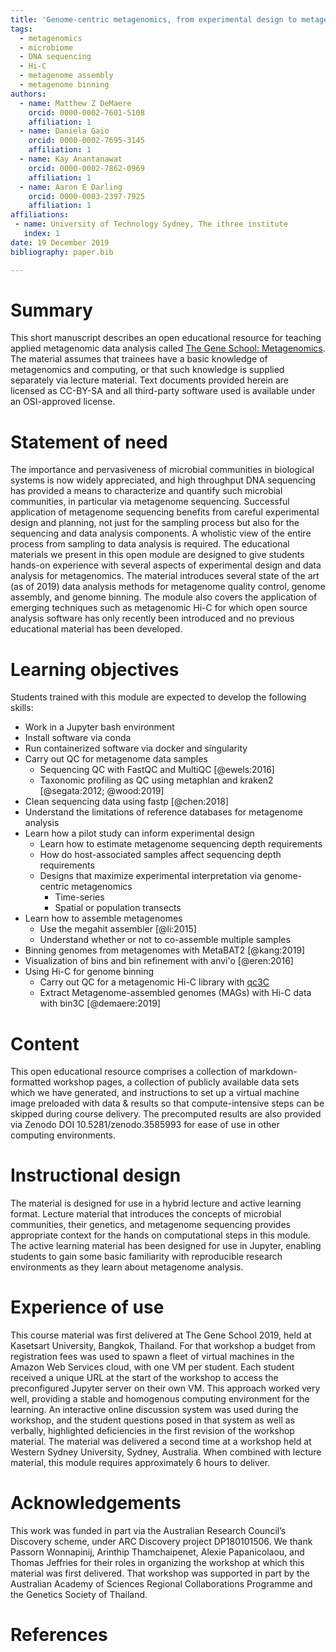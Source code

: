 ```yaml
---
title: 'Genome-centric metagenomics, from experimental design to metagenomic Hi-C'
tags:
  - metagenomics
  - microbiome
  - DNA sequencing
  - Hi-C
  - metagenome assembly
  - metagenome binning
authors:
  - name: Matthew Z DeMaere
    orcid: 0000-0002-7601-5108
    affiliation: 1
  - name: Daniela Gaio
    orcid: 0000-0002-7695-3145
    affiliation: 1
  - name: Kay Anantanawat
    orcid: 0000-0002-7862-0969
    affiliation: 1
  - name: Aaron E Darling
    orcid: 0000-0003-2397-7925
    affiliation: 1
affiliations:
 - name: University of Technology Sydney, The ithree institute
   index: 1
date: 19 December 2019
bibliography: paper.bib

---
```


# Summary

<!-- Describe the submission, and explain its eligibility for JOSE. -->
This short manuscript describes an open educational resource for teaching applied metagenomic data analysis called [The Gene School: Metagenomics](https://thegeneschool.github.io/metagenomics/).
The material assumes that trainees have a basic knowledge of metagenomics and computing, or that such knowledge is supplied separately via lecture material.
Text documents provided herein are licensed as CC-BY-SA and all third-party software used is available under an OSI-approved license.

# Statement of need
<!-- Include a “Statement of Need” section, explaining how the submitted artifacts contribute to computationally enabled teaching and learning, and describing how they might be adopted by others. -->
The importance and pervasiveness of microbial communities in biological systems is now widely appreciated, and high throughput DNA sequencing has provided a means to characterize and quantify such microbial communities, in particular via metagenome sequencing.
Successful application of metagenome sequencing benefits from careful experimental design and planning, not just for the sampling process but also for the sequencing and data analysis components.
A wholistic view of the entire process from sampling to data analysis is required.
The educational materials we present in this open module are designed to give students hands-on experience with several aspects of experimental design and data analysis for metagenomics.
The material introduces several state of the art (as of 2019) data analysis methods for metagenome quality control, genome assembly, and genome binning.
The module also covers the application of emerging techniques such as metagenomic Hi-C for which open source analysis software has only recently been introduced and no previous educational material has been developed.


# Learning objectives

Students trained with this module are expected to develop the following skills:

- Work in a Jupyter bash environment
- Install software via conda
- Run containerized software via docker and singularity
- Carry out QC for metagenome data samples
  - Sequencing QC with FastQC and MultiQC [@ewels:2016]
  - Taxonomic profiling as QC using metaphlan and kraken2 [@segata:2012; @wood:2019]
- Clean sequencing data using fastp [@chen:2018]
- Understand the limitations of reference databases for metagenome analysis
- Learn how a pilot study can inform experimental design
  - Learn how to estimate metagenome sequencing depth requirements
  - How do host-associated samples affect sequencing depth requirements
  - Designs that maximize experimental interpretation via genome-centric metagenomics
    - Time-series
    - Spatial or population transects
- Learn how to assemble metagenomes
  - Use the megahit assembler [@li:2015]
  - Understand whether or not to co-assemble multiple samples
- Binning genomes from metagenomes with MetaBAT2 [@kang:2019]
- Visualization of bins and bin refinement with anvi'o [@eren:2016]
- Using Hi-C for genome binning
  - Carry out QC for a metagenomic Hi-C library with [qc3C](https://github.com/cerebis/qc3C)
  - Extract Metagenome-assembled genomes (MAGs) with Hi-C data with bin3C [@demaere:2019]


# Content

This open educational resource comprises a collection of markdown-formatted workshop pages, a collection of publicly available data sets which we have generated, and instructions to set up a virtual machine image preloaded with data & results so that compute-intensive steps can be skipped during course delivery.
The precomputed results are also provided via Zenodo DOI 10.5281/zenodo.3585993 for ease of use in other computing environments.

# Instructional design

The material is designed for use in a hybrid lecture and active learning format.
Lecture material that introduces the concepts of microbial communities, their genetics, and metagenome sequencing provides appropriate context for the hands on computational steps in this module.
The active learning material has been designed for use in Jupyter, enabling students to gain some basic familiarity with reproducible research environments as they learn about metagenome analysis.

# Experience of use

This course material was first delivered at The Gene School 2019, held at Kasetsart University, Bangkok, Thailand.
For that workshop a budget from registration fees was used to spawn a fleet of virtual machines in the Amazon Web Services cloud, with one VM per student.
Each student received a unique URL at the start of the workshop to access the preconfigured Jupyter server on their own VM.
This approach worked very well, providing a stable and homogenous computing environment for the learning.
An interactive online discussion system was used during the workshop, and the student questions posed in that system as well as verbally, highlighted deficiencies in the first revision of the workshop material.
The material was delivered a second time at a workshop held at Western Sydney University, Sydney, Australia.
When combined with lecture material, this module requires approximately 6 hours to deliver.

# Acknowledgements

This work was funded in part via the Australian Research Council’s Discovery scheme, under ARC Discovery project DP180101506.
We thank Passorn Wonnapinij, Arinthip Thamchaipenet, Alexie Papanicolaou, and Thomas Jeffries for their roles in organizing the workshop at which this material was first delivered. 
That workshop was supported in part by the Australian Academy of Sciences Regional Collaborations Programme and the Genetics Society of Thailand.

# References
